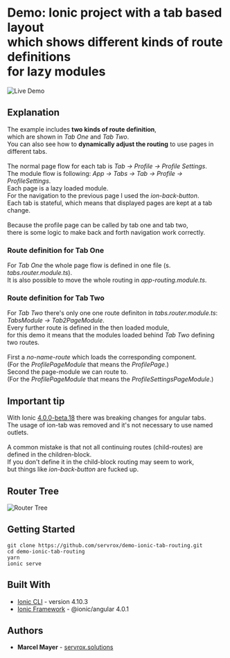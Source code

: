 # Demo: Ionic project with a tab based layout <br /> which shows different kinds of route definitions <br /> for lazy modules

![Live Demo](http://g.recordit.co/iTEmjAK5f9.gif)

## Explanation

The example includes **two kinds of route definition**,<br />
which are shown in *Tab One* and *Tab Two*.<br />
You can also see how to **dynamically adjust the routing** to use pages in different tabs.<br />
<br />
The normal page flow for each tab is *Tab -> Profile -> Profile Settings*.<br />
The module flow is following: *App -> Tabs -> Tab -> Profile -> ProfileSettings*.<br />
Each page is a lazy loaded module.<br />
For the navigation to the previous page I used the *ion-back-button*.<br />
Each tab is stateful, which means that displayed pages are kept at a tab change.<br />
<br />
Because the profile page can be called by tab one and tab two,<br />
there is some logic to make back and forth navigation work correctly.

### Route definition for Tab One

For *Tab One* the whole page flow is defined in one file (s. *tabs.router.module.ts*).<br />
It is also possible to move the whole routing in *app-routing.module.ts*.

### Route definition for Tab Two

For *Tab Two* there's only one one route definiton in *tabs.router.module.ts*:<br />
*TabsModule -> Tab2PageModule*.<br />
Every further route is defined in the then loaded module,<br />
for this demo it means that the modules loaded behind *Tab Two* defining two routes.<br />
<br />
First a *no-name-route* which loads the corresponding component.<br />
(For the *ProfilePageModule* that means the *ProfilePage*.)<br />
Second the page-module we can route to.<br />
(For the *ProfilePageModule* that means the *ProfileSettingsPageModule*.)

## Important tip

With Ionic [4.0.0-beta.18](https://github.com/ionic-team/ionic/blob/master/CHANGELOG.md#400-beta18-2018-12-13) there was breaking changes for angular tabs.<br />
The usage of ion-tab was removed and it's not necessary to use named outlets.<br />
<br />
A common mistake is that not all continuing routes (child-routes) are defined in the children-block.<br />
If you don't define it in the child-block routing may seem to work,<br />
but things like *ion-back-button* are fucked up.

## Router Tree

![Router Tree](https://i.imgur.com/2JAZAdT.png)

## Getting Started
``` 
git clone https://github.com/servrox/demo-ionic-tab-routing.git
cd demo-ionic-tab-routing
yarn
ionic serve
```

## Built With

* [Ionic CLI](https://ionicframework.com/docs/cli/) - version 4.10.3
* [Ionic Framework](https://material.angular.io/) - @ionic/angular 4.0.1 

## Authors

* **Marcel Mayer** - 
[servrox.solutions](http://servrox.solutions)
